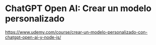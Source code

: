 # ChatGPT Open AI: Crear un modelo personalizado
https://www.udemy.com/course/crear-un-modelo-personalizado-con-chatgpt-open-ai-y-node-js/
